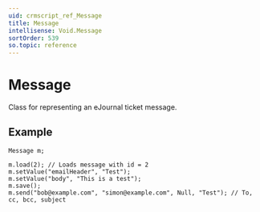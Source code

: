 ```yaml
---
uid: crmscript_ref_Message
title: Message
intellisense: Void.Message
sortOrder: 539
so.topic: reference
---
```


# Message

Class for representing an eJournal ticket message.

## Example

    Message m;
    
    m.load(2); // Loads message with id = 2
    m.setValue("emailHeader", "Test");
    m.setValue("body", "This is a test");
    m.save();
    m.send("bob@example.com", "simon@example.com", Null, "Test"); // To, cc, bcc, subject
